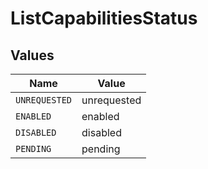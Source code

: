 # ListCapabilitiesStatus


## Values

| Name          | Value         |
| ------------- | ------------- |
| `UNREQUESTED` | unrequested   |
| `ENABLED`     | enabled       |
| `DISABLED`    | disabled      |
| `PENDING`     | pending       |